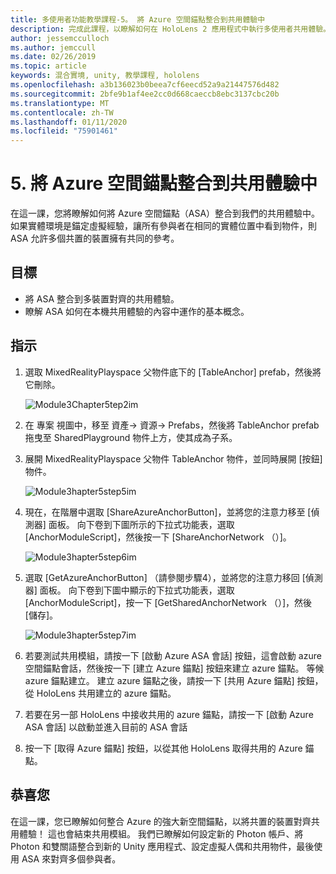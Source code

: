 ```yaml
---
title: 多使用者功能教學課程-5。 將 Azure 空間錨點整合到共用體驗中
description: 完成此課程，以瞭解如何在 HoloLens 2 應用程式中執行多使用者共用體驗。
author: jessemcculloch
ms.author: jemccull
ms.date: 02/26/2019
ms.topic: article
keywords: 混合實境, unity, 教學課程, hololens
ms.openlocfilehash: a3b136023b0beea7cf6eecd52a9a21447576d482
ms.sourcegitcommit: 2bfe9b1af4ee2cc0d668caeccb8ebc3137cbc20b
ms.translationtype: MT
ms.contentlocale: zh-TW
ms.lasthandoff: 01/11/2020
ms.locfileid: "75901461"
---
```

# <a name="5-integrating-azure-spatial-anchors-into-a-shared-experience"></a>5. 將 Azure 空間錨點整合到共用體驗中

在這一課，您將瞭解如何將 Azure 空間錨點（ASA）整合到我們的共用體驗中。 如果實體環境是錨定虛擬經驗，讓所有參與者在相同的實體位置中看到物件，則 ASA 允許多個共置的裝置擁有共同的參考。

## <a name="objectives"></a>目標

* 將 ASA 整合到多裝置對齊的共用體驗。
* 瞭解 ASA 如何在本機共用體驗的內容中運作的基本概念。

## <a name="instructions"></a>指示

1. 選取 MixedRealityPlayspace 父物件底下的 [TableAnchor] prefab，然後將它刪除。

    ![Module3Chapter5tep2im](images/module3chapter5step2im.PNG)

2. 在 專案 視圖中，移至 資產-> 資源-> Prefabs，然後將 TableAnchor prefab 拖曳至 SharedPlayground 物件上方，使其成為子系。

3. 展開 MixedRealityPlayspace 父物件 TableAnchor 物件，並同時展開 [按鈕] 物件。

    ![Module3hapter5step5im](images/module3chapter5step5im.PNG)

4. 現在，在階層中選取 [ShareAzureAnchorButton]，並將您的注意力移至 [偵測器] 面板。 向下卷到下圖所示的下拉式功能表，選取 [AnchorModuleScript]，然後按一下 [ShareAnchorNetwork （）]。

    ![Module3hapter5step6im](images/module3chapter5step6im.PNG)

5. 選取 [GetAzureAnchorButton] （請參閱步驟4），並將您的注意力移回 [偵測器] 面板。 向下卷到下圖中顯示的下拉式功能表，選取 [AnchorModuleScript]，按一下 [GetSharedAnchorNetwork （）]，然後 [儲存]。

    ![Module3hapter5step7im](images/module3chapter5step7im.PNG)

6. 若要測試共用模組，請按一下 [啟動 Azure ASA 會話] 按鈕，這會啟動 azure 空間錨點會話，然後按一下 [建立 Azure 錨點] 按鈕來建立 azure 錨點。 等候 azure 錨點建立。 建立 azure 錨點之後，請按一下 [共用 Azure 錨點] 按鈕，從 HoloLens 共用建立的 azure 錨點。

7. 若要在另一部 HoloLens 中接收共用的 azure 錨點，請按一下 [啟動 Azure ASA 會話] 以啟動並進入目前的 ASA 會話

8. 按一下 [取得 Azure 錨點] 按鈕，以從其他 HoloLens 取得共用的 Azure 錨點。

## <a name="congratulations"></a>恭喜您

在這一課，您已瞭解如何整合 Azure 的強大新空間錨點，以將共置的裝置對齊共用體驗！ 這也會結束共用模組。 我們已瞭解如何設定新的 Photon 帳戶、將 Photon 和雙關語整合到新的 Unity 應用程式、設定虛擬人偶和共用物件，最後使用 ASA 來對齊多個參與者。
